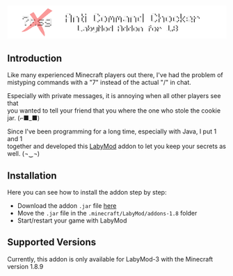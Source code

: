 ![badge](.github/assets/banner.png)

## Introduction
Like many experienced Minecraft players out there, I've had the problem of<br>
mistyping commands with a "7" instead of the actual "/" in chat.

Especially with private messages, it is annoying when all other players see that<br>
you wanted to tell your friend that you where the one who stole the cookie jar. (⌐■_■)

Since I've been programming for a long time, especially with Java, I put 1 and 1<br>
together and developed this [LabyMod](https://labymod.net) addon to let you keep your secrets as well. (¬‿¬)

## Installation
Here you can see how to install the addon step by step:
- Download the addon `.jar` file [here](https://github.com/t0mse)
- Move the `.jar` file in the `.minecraft/LabyMod/addons-1.8` folder
- Start/restart your game with LabyMod

## Supported Versions
Currently, this addon is only available for LabyMod-3 with the Minecraft version 1.8.9